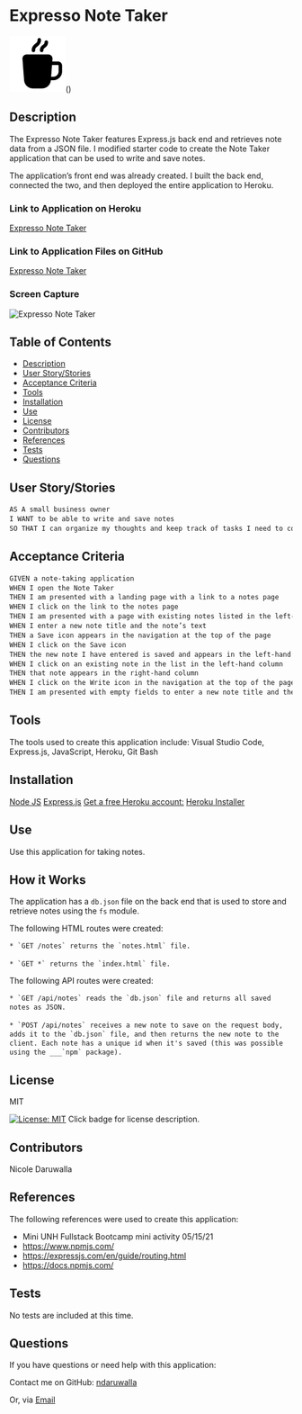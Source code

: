 # Expresso Note Taker  
![Expresso Note Taker](./Assets/img/icons8-coffee.png)()

  ## Description
  The Expresso Note Taker features Express.js back end and retrieves note data from a JSON file. I modified starter code to create the Note Taker application that can be used to write and save notes. 

  The application’s front end was already created. I built the back end, connected the two, and then deployed the entire application to Heroku.

  ### Link to Application on Heroku 
  [Expresso Note Taker](https://x)

  ### Link to Application Files on GitHub 
  [Expresso Note Taker](https://github.com/NDaruwalla/Expresso-Note-Taker)

  ### Screen Capture
  ![Expresso Note Taker](./img/expresso.jpg)


  ## Table of Contents
  - [Description](#description)
  - [User Story/Stories](#story)
  - [Acceptance Criteria](#criteria)
  - [Tools](#tools)
  - [Installation](#installation)
  - [Use](#use)
  - [License](#license)
  - [Contributors](#contributors)
  - [References](#references)
  - [Tests](#tests)
  - [Questions](#questions)

  ## User Story/Stories
  ```md
  AS A small business owner
  I WANT to be able to write and save notes
  SO THAT I can organize my thoughts and keep track of tasks I need to complete
  ```

  ## Acceptance Criteria
  ```md
  GIVEN a note-taking application
  WHEN I open the Note Taker
  THEN I am presented with a landing page with a link to a notes page
  WHEN I click on the link to the notes page
  THEN I am presented with a page with existing notes listed in the left-hand column, plus empty fields to enter a new note title and the note’s text in the right-hand column
  WHEN I enter a new note title and the note’s text
  THEN a Save icon appears in the navigation at the top of the page
  WHEN I click on the Save icon
  THEN the new note I have entered is saved and appears in the left-hand column with the other existing notes
  WHEN I click on an existing note in the list in the left-hand column
  THEN that note appears in the right-hand column
  WHEN I click on the Write icon in the navigation at the top of the page
  THEN I am presented with empty fields to enter a new note title and the note’s text in the right-hand column
  ```

  ## Tools
  The tools used to create this application include: Visual Studio Code, Express.js, JavaScript, Heroku, Git Bash

  ## Installation

  [Node JS](https://nodejs.org/en/download/)
  [Express.js](https://expressjs.com/)
  [Get a free Heroku account:](https://signup.heroku.com/)
  [Heroku Installer](https://devcenter.heroku.com/articles/heroku-cli#download-and-install)

  ## Use
  Use this application for taking notes.

  ## How it Works
  The application has a `db.json` file on the back end that is used to store and retrieve notes using the `fs` module.

  The following HTML routes were created:

    * `GET /notes` returns the `notes.html` file.

    * `GET *` returns the `index.html` file.

  The following API routes were created:

    * `GET /api/notes` reads the `db.json` file and returns all saved notes as JSON.

    * `POST /api/notes` receives a new note to save on the request body, adds it to the `db.json` file, and then returns the new note to the client. Each note has a unique id when it's saved (this was possible using the ___`npm` package).


  ## License
  MIT
  
  [![License: MIT](https://img.shields.io/badge/License-MIT-yellow.svg)](https://opensource.org/licenses/MIT)  Click badge for license description.
  
  ## Contributors
  Nicole Daruwalla 

  ## References
  The following references were used to create this application: 
  * Mini UNH Fullstack Bootcamp mini activity 05/15/21
  * https://www.npmjs.com/
  * https://expressjs.com/en/guide/routing.html
  * https://docs.npmjs.com/


  ## Tests
  No tests are included at this time.

  ## Questions
  If you have questions or need help with this application:

  Contact me on GitHub:
  [ndaruwalla](https://github.com/ndaruwalla)
 
  Or, via [Email](mailto:nicole.daruwalla@gmail.com)
